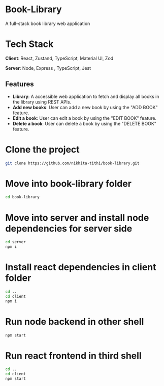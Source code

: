 # Book-Library
A full-stack book library web application 

# Tech Stack
**Client**: React, Zustand, TypeScript, Material UI, Zod

**Server**: Node, Express , TypeScript, Jest

## Features

- **Library**: A accessible web application to fetch and display all books in the library using REST APIs.
- **Add new books**: User can add a new book by using the "ADD BOOK" feature.
- **Edit a book**: User can edit a book by using the "EDIT BOOK" feature.
- **Delete a book**: User can delete a book by using the "DELETE BOOK" feature.

# **Clone the project**

```sh
git clone https://github.com/nikhita-tithi/book-library.git
```

# **Move into book-library folder**

```sh
cd book-library
```

# **Move into server and install node dependencies for server side**

```sh
cd server
npm i
```

# **Install react dependencies in client folder**

```sh
cd ..
cd client
npm i
```

# **Run node backend in other shell**

```sh
npm start
```

# **Run react frontend in third shell**

```sh
cd ..
cd client
npm start
```
